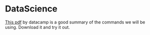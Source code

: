 # DataScience

[This pdf](https://images.datacamp.com/image/upload/v1676302204/Marketing/Blog/Pandas_Cheat_Sheet.pdf) by datacamp is a good summary of the commands we will be using. 
Download it and try it out.  
